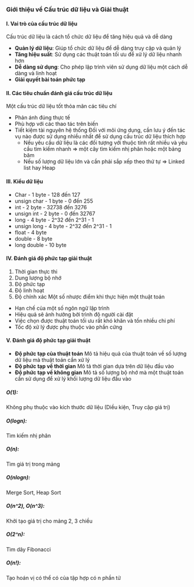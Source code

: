 ### **Giới thiệu về Cấu trúc dữ liệu và Giải thuật**
#### **I. Vai trò của cấu trúc dữ liệu**
Cấu trúc dữ liệu là cách tổ chức dữ liệu để tăng hiệu quả và dễ dàng
* **Quản lý dữ liệu**: Giúp tổ chức dữ liệu để dễ dàng truy cập và quản lý
* **Tăng hiệu suất**: Sử dụng các thuật toán tối ưu để xử lý dữ liệu nhanh hơn
* **Dễ dàng sử dụng**: Cho phép lập trình viên sử dụng dữ liệu một cách dễ dàng và linh hoạt
* **Giải quyết bài toán phức tạp**
#### **II. Các tiêu chuẩn đánh giá cấu trúc dữ liệu**
Một cấu trúc dữ liệu tốt thỏa mãn các tiêu chí
* Phản ánh đúng thực tế
* Phù hợp với các thao tác trên biến
* Tiết kiệm tài nguyên hệ thống
Đối với môi ứng dụng, cần lưu ý đến tác vụ nào được sử dụng nhiều nhất để sử dụng cấu trúc dữ liệu thích hợp
  * Nếu yêu cầu dữ liệu là các đối tượng với thuộc tính rất nhiều và yêu cầu tìm kiếm nhanh => một cây tìm kiếm nhị phân hoặc một bảng băm
  * Nếu số lượng dữ liệu lớn và cần phải sắp xếp theo thứ tự => Linked list hay Heap
#### **III. Kiểu dữ liệu**
* Char - 1 byte - 128 đến 127
* unsign char - 1 byte - 0 đến 255
* int - 2 byte - 32738 đến 3276
* unsign int - 2 byte - 0 đến 32767
* long - 4 byte - 2^32 đến 2^31 - 1
* unsign long - 4 byte - 2^32 đến 2^31 - 1
* float - 4 byte 
* double - 8 byte 
* long double - 10 byte
#### **IV. Đánh giá độ phức tạp giải thuật**
1. Thời gian thực thi
2. Dung lượng bộ nhớ
3. Độ phức tạp
4. Độ linh hoạt
5. Độ chính xác
Một số nhược điểm khi thực hiện một thuật toán
* Hạn chế của một số ngôn ngữ lập trình
* Hiệu quả sẽ ảnh hưởng bởi trình độ người cài đặt
* Việc chọn được thuật toán tối ưu rất khó khăn và tốn nhiều chi phí
* Tốc độ xử lý được phụ thuộc vào phần cứng  
#### **V. Đánh giá độ phức tạp giải thuật**
 * **Độ phức tạp của thuật toán** Mô tả hiệu quả của thuật toán về số lượng dữ liệu mà thuật toán cần xử lý
 * **Độ phức tạp về thời gian** Mô tả thời gian dựa trên dữ liệu đầu vào
 * **Độ phức tạp về không gian** Mô tả số lượng bộ nhớ mà một thuật toán cần sử dụng để xử lý khối lượng dữ liệu đầu vào
##### **O(1)**: 
Không phụ thuộc vào kích thước dữ liệu (Diều kiện, Truy cập giá trị)
##### **O(logn)**:
Tìm kiếm nhị phân 
##### **O(n)**: 
Tìm giá trị trong mảng
##### **O(nlogn)**:
Merge Sort, Heap Sort
##### **O(n^2), O(n^3)**: 
Khởi tạo giá trị cho mảng 2, 3 chiều
##### **O(2^n)**:
Tìm dãy Fibonacci
##### **O(n!)**:
Tạo hoán vị có thể có của tập hợp có n phần tử
